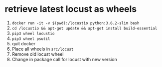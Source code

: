 # retrieve latest locust as wheels

1. `docker run -it -v $(pwd):/locustio python:3.6.2-slim bash`
2. `cd /locustio && apt-get update && apt-get install build-essential`
3. `pip3 wheel locustio`
4. `pip3 wheel psutil`
5. quit docker
6. Place all wheels in `src/locust`
7. Remove old locust wheel
8. Change in package call for locust with new version
